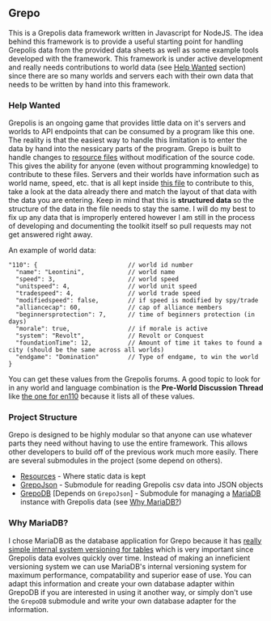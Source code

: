 ## Grepo
This is a Grepolis data framework written in Javascript for NodeJS. The idea behind this framework is to provide a useful starting point for handling Grepolis data from the provided data sheets as well as some example tools developed with the framework. This framework is under active development and really needs contributions to world data (see [Help Wanted](https://github.com/Cryptobyte/Grepo#help-wanted) section) since there are so many worlds and servers each with their own data that needs to be written by hand into this framework.

### Help Wanted
Grepolis is an ongoing game that provides little data on it's servers and worlds to API endpoints that can be consumed by a program like this one. The reality is that the easiest way to handle this limitation is to enter the data by hand into the nessicary parts of the program. Grepo is built to handle changes to [resource files](Resources/) without modification of the source code. This gives the ability for anyone (even without programming knowledge) to contribute to these files. Servers and their worlds have information such as world name, speed, etc. that is all kept inside [this file](Resources/Servers.json) to contribute to this, take a look at the data already there and match the layout of that data with the data you are entering. Keep in mind that this is **structured data** so the structure of the data in the file needs to stay the same. I will do my best to fix up any data that is improperly entered however I am still in the process of developing and documenting the toolkit itself so pull requests may not get answered right away.

An example of world data:
```
"110": {                         // world id number
  "name": "Leontini",            // world name
  "speed": 3,                    // world speed
  "unitspeed": 4,                // world unit speed
  "tradespeed": 4,               // world trade speed
  "modifiedspeed": false,        // if speed is modified by spy/trade
  "alliancecap": 60,             // cap of alliance members
  "beginnersprotection": 7,      // time of beginners protection (in days)
  "morale": true,                // if morale is active
  "system": "Revolt",            // Revolt or Conquest
  "foundationTime": 12,          // Amount of time it takes to found a city (should be the same across all worlds)
  "endgame": "Domination"        // Type of endgame, to win the world
}
```

You can get these values from the Grepolis forums. A good topic to look for in any world and language combination is the **Pre-World Discussion Thread** like [the one for en110](https://en.forum.grepolis.com/index.php?threads/pre-world-leontini-discussion-thread.61896/) because it lists all of these values.

### Project Structure
Grepo is designed to be highly modular so that anyone can use whatever parts they need without having to use the entire framework. This allows other developers to build off of the previous work much more easily. There are several submodules in the project (some depend on others).

- [Resources](Resources/) - Where static data is kept
- [GrepoJson](GrepoJson/index.js) - Submodule for reading Grepolis csv data into JSON objects
- [GrepoDB](GrepoDB/index.js) [Depends on `GrepoJson`] - Submodule for managing a [MariaDB](https://mariadb.com/) instance with Grepolis data (see [Why MariaDB?](https://github.com/Cryptobyte/Grepo#why-mariadb))


### Why MariaDB?
I chose MariaDB as the database application for Grepo because it has [really simple internal system versioning for tables](https://mariadb.com/kb/en/library/system-versioned-tables/) which is very important since Grepolis data evolves quickly over time. Instead of making an inneficient versioning system we can use MariaDB's internal versioning system for maximum performance, compatability and superior ease of use. You can adapt this information and create your own database adapter within GrepoDB if you are interested in using it another way, or simply don't use the `GrepoDB` submodule and write your own database adapter for the information.